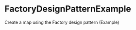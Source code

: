 FactoryDesignPatternExample
===========================

Create a map using the Factory design pattern  (Example)
